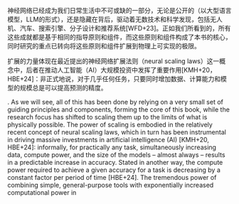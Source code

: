 神经网络已经成为我们日常生活中不可或缺的一部分，无论是公开的（以大型语言模型，LLM的形式），还是隐藏在背后，驱动着无数技术和科学发现，包括无人机、汽车、搜索引擎、分子设计和推荐系统[WFD+23]。正如我们所看到的，所有这些成就都是基于相同的指导原则和组件，而这些原则和组件构成了本书的核心，同时研究的重点已转向将这些原则和组件扩展到物理上可实现的极限。

扩展的力量体现在最近提出的神经网络扩展法则（neural scaling laws）这一概念中，后者在推动人工智能（AI）大规模投资中发挥了重要作用[KMH+20，HBE+24]：非正式地说，对于几乎任何任务，只要同时增加数据、计算能力和模型的规模总是可以提高预测的精度。


. As we will see, all
of this has been done by relying on a very small set of
guiding principles and components, forming the core of
this book, while the research focus has shifted to scaling
them up to the limits of what is physically possible.
The power of scaling is embodied in the relatively recent
concept of neural scaling laws, which in turn has been
instrumental in driving massive investments in artificial
intelligence (AI) [KMH+20, HBE+24]: informally, for
practically any task, simultaneously increasing data,
compute power, and the size of the models – almost
always – results in a predictable increase in accuracy.
Stated in another way, the compute power required to
achieve a given accuracy for a task is decreasing by a
constant factor per period of time [HBE+24]. The
tremendous power of combining simple, general-purpose
tools with exponentially increased computational power in